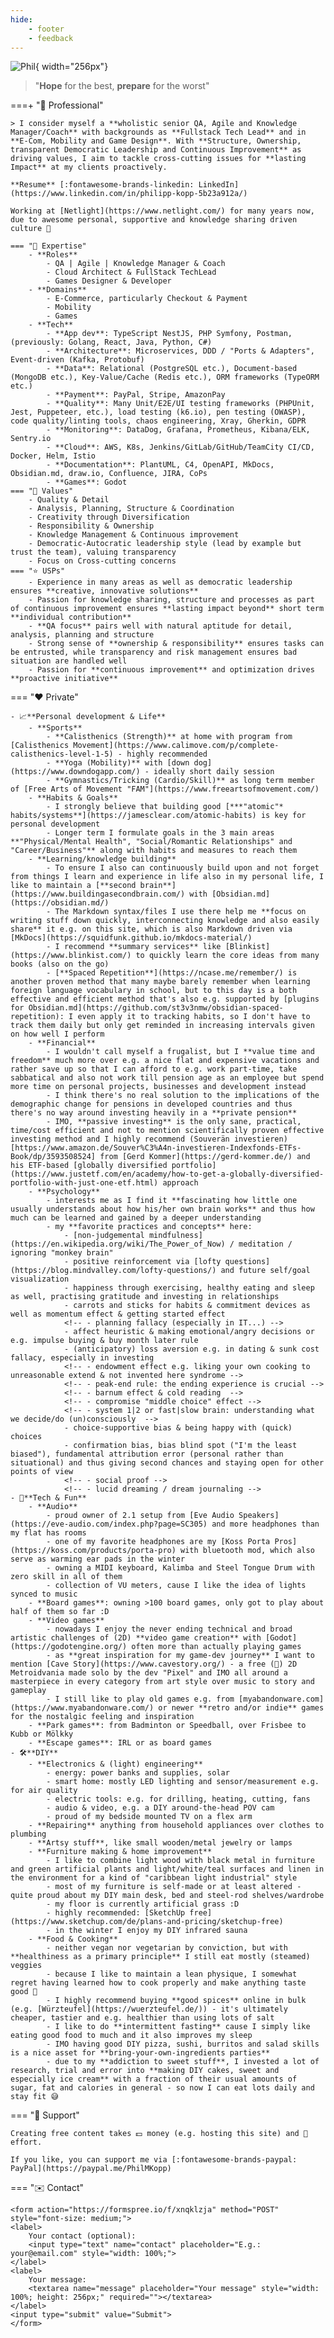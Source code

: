 ```yaml
---
hide:
    - footer
    - feedback
---
```


<script>
    document.querySelector(".md-content__inner h1").innerHTML = "👋 Hi, I'm Phil"
    // document.querySelector(".md-nav__list").remove()
    // var phil = '<img alt="Phil" src="../assets/img/phil.webp" style="width: 256px; box-shadow: 0 4px 8px 0 rgba(0, 0, 0, 0.2), 0 6px 20px 0 rgba(0, 0, 0, 0.19); margin: 20px">'
    // document.querySelector(".md-sidebar").style["width"] = "304px"
    // var sidebar = document.querySelector(".md-sidebar__scrollwrap")
    // sidebar.innerHTML += phil
</script>

![Phil](assets/img/phil.webp){ width="256px"}

> "**Hope** for the best, **prepare** for the worst"

===+ "💼 Professional"

    > I consider myself a **wholistic senior QA, Agile and Knowledge Manager/Coach** with backgrounds as **Fullstack Tech Lead** and in **E-Com, Mobility and Game Design**. With **Structure, Ownership, transparent Democratic Leadership and Continuous Improvement** as driving values, I aim to tackle cross-cutting issues for **lasting Impact** at my clients proactively.

    **Resume** [:fontawesome-brands-linkedin: LinkedIn](https://www.linkedin.com/in/philipp-kopp-5b23a912a/)

    Working at [Netlight](https://www.netlight.com/) for many years now, due to awesome personal, supportive and knowledge sharing driven culture 💜

    === "🧠 Expertise"
        - **Roles**
            - QA | Agile | Knowledge Manager & Coach
            - Cloud Architect & FullStack TechLead
            - Games Designer & Developer
        - **Domains**
            - E-Commerce, particularly Checkout & Payment
            - Mobility
            - Games
        - **Tech**
            - **App dev**: TypeScript NestJS, PHP Symfony, Postman, (previously: Golang, React, Java, Python, C#)
            - **Architecture**: Microservices, DDD / "Ports & Adapters", Event-driven (Kafka, Protobuf)
            - **Data**: Relational (PostgreSQL etc.), Document-based (MongoDB etc.), Key-Value/Cache (Redis etc.), ORM frameworks (TypeORM etc.)
            - **Payment**: PayPal, Stripe, AmazonPay
            - **Quality**: Many Unit/E2E/UI testing frameworks (PHPUnit, Jest, Puppeteer, etc.), load testing (k6.io), pen testing (OWASP), code quality/linting tools, chaos engineering, Xray, Gherkin, GDPR
            - **Monitoring**: DataDog, Grafana, Prometheus, Kibana/ELK, Sentry.io
            - **Cloud**: AWS, K8s, Jenkins/GitLab/GitHub/TeamCity CI/CD, Docker, Helm, Istio
            - **Documentation**: PlantUML, C4, OpenAPI, MkDocs, Obsidian.md, draw.io, Confluence, JIRA, CoPs
            - **Games**: Godot
    === "📜 Values"
        - Quality & Detail
        - Analysis, Planning, Structure & Coordination
        - Creativity through Diversification
        - Responsibility & Ownership
        - Knowledge Management & Continuous improvement
        - Democratic-Autocratic leadership style (lead by example but trust the team), valuing transparency
        - Focus on Cross-cutting concerns
    === "⭐ USPs"
        - Experience in many areas as well as democratic leadership ensures **creative, innovative solutions**
        - Passion for knowledge sharing, structure and processes as part of continuous improvement ensures **lasting impact beyond** short term **individual contribution**
        - **QA focus** pairs well with natural aptitude for detail, analysis, planning and structure
        - Strong sense of **ownership & responsibility** ensures tasks can be entrusted, while transparency and risk management ensures bad situation are handled well
        - Passion for **continuous improvement** and optimization drives **proactive initiative**

=== "❤️ Private"

    - 📈**Personal development & Life**
        - **Sports**
            - **Calisthenics (Strength)** at home with program from [Calisthenics Movement](https://www.calimove.com/p/complete-calisthenics-level-1-5) - highly recommended
            - **Yoga (Mobility)** with [down dog](https://www.downdogapp.com/) - ideally short daily session
            - **Gymnastics/Tricking (Cardio/Skill)** as long term member of [Free Arts of Movement "FAM"](https://www.freeartsofmovement.com/)
        - **Habits & Goals**
            - I strongly believe that building good [***"atomic"* habits/systems**](https://jamesclear.com/atomic-habits) is key for personal development
            - Longer term I formulate goals in the 3 main areas **"Physical/Mental Health", "Social/Romantic Relationships" and "Career/Business"** along with habits and measures to reach them
        - **Learning/knowledge building**
            - To ensure I also can continuously build upon and not forget from things I learn and experience in life also in my personal life, I like to maintain a [**second brain**](https://www.buildingasecondbrain.com/) with [Obsidian.md](https://obsidian.md/)
            - The Markdown syntax/files I use there help me **focus on writing stuff down quickly, interconnecting knowledge and also easily share** it e.g. on this site, which is also Markdown driven via [MkDocs](https://squidfunk.github.io/mkdocs-material/)
            - I recommend **summary services** like [Blinkist](https://www.blinkist.com/) to quickly learn the core ideas from many books (also on the go)
            - [**Spaced Repetition**](https://ncase.me/remember/) is another proven method that many maybe barely remember when learning foreign language vocabulary in school, but to this day is a both effective and efficient method that's also e.g. supported by [plugins for Obsidian.md](https://github.com/st3v3nmw/obsidian-spaced-repetition): I even apply it to tracking habits, so I don't have to track them daily but only get reminded in increasing intervals given on how well I perform
        - **Financial**
            - I wouldn't call myself a frugalist, but I **value time and freedom** much more over e.g. a nice flat and expensive vacations and rather save up so that I can afford to e.g. work part-time, take sabbatical and also not work till pension age as an employee but spend more time on personal projects, businesses and development instead
            - I think there's no real solution to the implications of the demographic change for pensions in developed countries and thus there's no way around investing heavily in a **private pension**
            - IMO, **passive investing** is the only sane, practical, time/cost efficient and not to mention scientifically proven effective investing method and I highly recommend (Souverän investieren)[https://www.amazon.de/Souver%C3%A4n-investieren-Indexfonds-ETFs-Book/dp/3593508524] from [Gerd Kommer](https://gerd-kommer.de/) and his ETF-based [globally diversified portfolio](https://www.justetf.com/en/academy/how-to-get-a-globally-diversified-portfolio-with-just-one-etf.html) approach
        - **Psychology**
            - interests me as I find it **fascinating how little one usually understands about how his/her own brain works** and thus how much can be learned and gained by a deeper understanding
            - my **favorite practices and concepts** here: 
                - [non-judgemental mindfulness](https://en.wikipedia.org/wiki/The_Power_of_Now) / meditation / ignoring "monkey brain"
                - positive reinforcement via [lofty questions](https://blog.mindvalley.com/lofty-questions/) and future self/goal visualization
                - happiness through exercising, healthy eating and sleep as well, practising gratitude and investing in relationships
                - carrots and sticks for habits & commitment devices as well as momentum effect & getting started effect
                <!-- - planning fallacy (especially in IT...) -->
                - affect heuristic & making emotional/angry decisions or e.g. impulse buying & buy month later rule
                - (anticipatory) loss aversion e.g. in dating & sunk cost fallacy, especially in investing
                <!-- - endowment effect e.g. liking your own cooking to unreasonable extend & not invented here syndrome -->
                <!-- - peak-end rule: the ending experience is crucial -->
                <!-- - barnum effect & cold reading  -->
                <!-- - compromise "middle choice" effect -->
                <!-- - system 1|2 or fast|slow brain: understanding what we decide/do (un)consciously  -->
                - choice-supportive bias & being happy with (quick) choices
                - confirmation bias, bias blind spot ("I'm the least biased"), fundamental attribution error (personal rather than situational) and thus giving second chances and staying open for other points of view
                <!-- - social proof -->
                <!-- - lucid dreaming / dream journaling -->
    - 🎲**Tech & Fun**
        - **Audio**
            - proud owner of 2.1 setup from [Eve Audio Speakers](https://eve-audio.com/index.php?page=SC305) and more headphones than my flat has rooms
            - one of my favorite headphones are my [Koss Porta Pros](https://koss.com/products/porta-pro) with bluetooth mod, which also serve as warming ear pads in the winter 
            - owning a MIDI keyboard, Kalimba and Steel Tongue Drum with zero skill in all of them
            - collection of VU meters, cause I like the idea of lights synced to music
        - **Board games**: owning >100 board games, only got to play about half of them so far :D
        - **Video games**
            - nowadays I enjoy the never ending technical and broad artistic challenges of (2D) **video game creation** with [Godot](https://godotengine.org/) often more than actually playing games
            - as **great inspiration for my game-dev journey** I want to mention [Cave Story](https://www.cavestory.org/) - a free (🤯) 2D Metroidvania made solo by the dev "Pixel" and IMO all around a masterpiece in every category from art style over music to story and gameplay
            - I still like to play old games e.g. from [myabandonware.com](https://www.myabandonware.com/) or newer **retro and/or indie** games for the nostalgic feeling and inspiration
        - **Park games**: from Badminton or Speedball, over Frisbee to Kubb or Mölkky
        - **Escape games**: IRL or as board games
    - 🛠️**DIY**
        - **Electronics & (light) engineering**
            - energy: power banks and supplies, solar
            - smart home: mostly LED lighting and sensor/measurement e.g. for air quality
            - electric tools: e.g. for drilling, heating, cutting, fans
            - audio & video, e.g. a DIY around-the-head POV cam
            - proud of my bedside mounted TV on a flex arm
        - **Repairing** anything from household appliances over clothes to plumbing
        - **Artsy stuff**, like small wooden/metal jewelry or lamps
        - **Furniture making & home improvement**
            - I like to combine light wood with black metal in furniture and green artificial plants and light/white/teal surfaces and linen in the environment for a kind of "caribbean light industrial" style
            - most of my furniture is self-made or at least altered - quite proud about my DIY main desk, bed and steel-rod shelves/wardrobe
            - my floor is currently artificial grass :D
            - highly recommended: [SketchUp free](https://www.sketchup.com/de/plans-and-pricing/sketchup-free)
            - in the winter I enjoy my DIY infrared sauna
        - **Food & Cooking**
            - neither vegan nor vegetarian by conviction, but with **healthiness as a primary principle** I still eat mostly (steamed) veggies
            - because I like to maintain a lean physique, I somewhat regret having learned how to cook properly and make anything taste good 🥲
            - I highly recommend buying **good spices** online in bulk (e.g. [Würzteufel](https://wuerzteufel.de/)) - it's ultimately cheaper, tastier and e.g. healthier than using lots of salt
            - I like to do **intermittent fasting** cause I simply like eating good food to much and it also improves my sleep
            - IMO having good DIY pizza, sushi, burritos and salad skills is a nice asset for **bring-your-own-ingredients parties**
            - due to my **addiction to sweet stuff**, I invested a lot of research, trial and error into **making DIY cakes, sweet and especially ice cream** with a fraction of their usual amounts of sugar, fat and calories in general - so now I can eat lots daily and stay fit 😅

=== "🙏 Support"

    Creating free content takes 💵 money (e.g. hosting this site) and 💪 effort.

    If you like, you can support me via [:fontawesome-brands-paypal: PayPal](https://paypal.me/PhilMKopp)

=== "✉️ Contact"

    <form action="https://formspree.io/f/xnqklzja" method="POST" style="font-size: medium;">
    <label>
        Your contact (optional):
        <input type="text" name="contact" placeholder="E.g.: your@email.com" style="width: 100%;">
    </label>
    <label>
        Your message:
        <textarea name="message" placeholder="Your message" style="width: 100%; height: 256px;" required=""></textarea>
    </label>
    <input type="submit" value="Submit">
    </form>